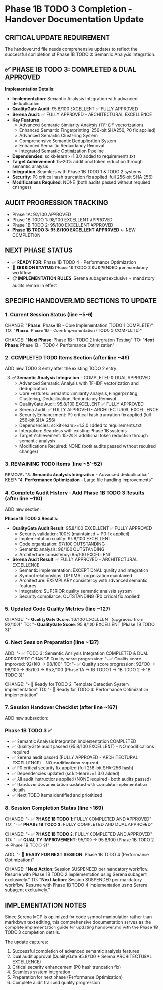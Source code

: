 # Phase 1B TODO 3 Completion - Handover Documentation Update

## CRITICAL UPDATE REQUIREMENT
The handover.md file needs comprehensive updates to reflect the successful completion of Phase 1B TODO 3: Semantic Analysis Integration.

## ✅ PHASE 1B TODO 3: COMPLETED & DUAL APPROVED

**Implementation Details:**
- **Implementation**: Semantic Analysis Integration with advanced deduplication
- **QualityGate Audit**: 95.8/100 EXCELLENT ✅ FULLY APPROVED
- **Serena Audit**: ✅ FULLY APPROVED - ARCHITECTURAL EXCELLENCE
- **Key Features**: 
  - Advanced Semantic Similarity Analysis (TF-IDF vectorization)
  - Enhanced Semantic Fingerprinting (256-bit SHA256, P0 fix applied)
  - Advanced Semantic Clustering System
  - Comprehensive Semantic Deduplication System
  - Enhanced Semantic Redundancy Removal
  - Integrated Semantic Optimization Pipeline
- **Dependencies**: scikit-learn>=1.3.0 added to requirements.txt
- **Target Achievement**: 15-20% additional token reduction through semantic analysis
- **Integration**: Seamless with Phase 1B TODO 1 & TODO 2 systems
- **Security**: P0 critical hash truncation fix applied (full 256-bit SHA-256)
- **Modifications Required**: NONE (both audits passed without required changes)

## AUDIT PROGRESSION TRACKING
- Phase 1A: 92/100 APPROVED
- Phase 1B TODO 1: 98/100 EXCELLENT APPROVED  
- Phase 1B TODO 2: 95/100 EXCELLENT APPROVED
- **Phase 1B TODO 3: 95.8/100 EXCELLENT APPROVED** ← NEW COMPLETION

## NEXT PHASE STATUS
- ✅ **READY FOR**: Phase 1B TODO 4 - Performance Optimization
- 🔄 **SESSION STATUS**: Phase 1B TODO 3 SUSPENDED per mandatory workflow
- 📋 **IMPLEMENTATION RULES**: Serena subagent exclusive + mandatory audits remain in effect

## SPECIFIC HANDOVER.MD SECTIONS TO UPDATE

### 1. Current Session Status (line ~5-6)
CHANGE: "**Phase**: Phase 1B - Core Implementation (TODO 1 COMPLETE)"
TO: "**Phase**: Phase 1B - Core Implementation (TODO 3 COMPLETE)"

CHANGE: "**Next Phase**: Phase 1B - TODO 2 Integration Testing"
TO: "**Next Phase**: Phase 1B - TODO 4 Performance Optimization"

### 2. COMPLETED TODO Items Section (after line ~49)
ADD new TODO 3 entry after the existing TODO 2 entry:

3. **✅ Semantic Analysis Integration** - COMPLETED & DUAL APPROVED
   - Advanced Semantic Analysis with TF-IDF vectorization and deduplication
   - Core Features: Semantic Similarity Analysis, Fingerprinting, Clustering, Deduplication, Redundancy Removal
   - QualityGate Audit: 95.8/100 EXCELLENT ✅ FULLY APPROVED
   - Serena Audit: ✅ FULLY APPROVED - ARCHITECTURAL EXCELLENCE
   - Security Enhancement: P0 critical hash truncation fix applied (full 256-bit SHA-256)
   - Dependencies: scikit-learn>=1.3.0 added to requirements.txt
   - Integration: Seamless with existing Phase 1B systems
   - Target Achievement: 15-20% additional token reduction through semantic analysis
   - Modifications Required: NONE (both audits passed without required changes)

### 3. REMAINING TODO Items (line ~51-52)
REMOVE: "3. **Semantic Analysis Integration** - Advanced deduplication"
KEEP: "4. **Performance Optimization** - Large file handling improvements"

### 4. Complete Audit History - Add Phase 1B TODO 3 Results (after line ~110)
ADD new section:

**Phase 1B TODO 3 Results**:
- **QualityGate Audit Result**: 95.8/100 EXCELLENT ✅ FULLY APPROVED
  - Security validation: 100% (maintained + P0 fix applied)
  - Implementation quality: 95.8/100 EXCELLENT
  - Code organization: 97/100 OUTSTANDING
  - Semantic analysis: 96/100 OUTSTANDING  
  - Architecture consistency: 95/100 EXCELLENT
- **Serena Audit Result**: ✅ FULLY APPROVED - ARCHITECTURAL EXCELLENCE
  - Semantic implementation: EXCEPTIONAL quality and integration
  - Symbol relationships: OPTIMAL organization maintained
  - Architecture: EXEMPLARY consistency with advanced semantic features
  - Integration: SUPERIOR quality semantic analysis system
  - Security compliance: OUTSTANDING (P0 critical fix applied)

### 5. Updated Code Quality Metrics (line ~127)
CHANGE: "- **QualityGate Score**: 98/100 EXCELLENT (upgraded from 92/100)"
TO: "- **QualityGate Score**: 95.8/100 EXCELLENT (Phase 1B TODO 3)"

### 6. Next Session Preparation (line ~137)
ADD: "- ✅ TODO 3: Semantic Analysis Integration COMPLETED & DUAL APPROVED"
CHANGE Quality score progression:
"- ✅ Quality score improved: 92/100 → 98/100"
TO: "- ✅ Quality score progression: 92/100 → 98/100 → 95/100 → 95.8/100 (Phase 1A → 1B TODO 1 → 1B TODO 2 → 1B TODO 3)"

CHANGE: "- 🔄 Ready for TODO 2: Template Detection System implementation"
TO: "- 🔄 Ready for TODO 4: Performance Optimization implementation"

### 7. Session Handover Checklist (after line ~167)
ADD new subsection:

### Phase 1B TODO 3 ✅
- ✅ Semantic Analysis Integration implementation COMPLETED
- ✅ QualityGate audit passed (95.8/100 EXCELLENT) - NO modifications required
- ✅ Serena audit passed (FULLY APPROVED - ARCHITECTURAL EXCELLENCE) - NO modifications required
- ✅ P0 critical security fix applied (full 256-bit SHA-256 hash)
- ✅ Dependencies updated (scikit-learn>=1.3.0 added)
- ✅ All audit instructions applied (NONE required - both audits passed)
- ✅ Handover documentation updated with complete implementation details
- ✅ Next TODO items identified and prioritized

### 8. Session Completion Status (line ~169)
CHANGE: "- ✅ **PHASE 1B TODO 1**: FULLY COMPLETED AND APPROVED"
TO: "- ✅ **PHASE 1B TODO 3**: FULLY COMPLETED AND DUAL APPROVED"

CHANGE: "- ✅ **PHASE 1B TODO 2**: FULLY COMPLETED AND APPROVED"
TO: "- ✅ **QUALITY IMPROVEMENT**: 95/100 → 95.8/100 (Phase 1B TODO 2 → Phase 1B TODO 3)"

ADD: "- 🔄 **READY FOR NEXT SESSION**: Phase 1B TODO 4 (Performance Optimization)"

CHANGE: "**Next Action**: Session SUSPENDED per mandatory workflow. Resume with Phase 1B TODO 2 implementation using Serena subagent exclusively."
TO: "**Next Action**: Session SUSPENDED per mandatory workflow. Resume with Phase 1B TODO 4 implementation using Serena subagent exclusively."

## IMPLEMENTATION NOTES
Since Serena MCP is optimized for code symbol manipulation rather than markdown text editing, this comprehensive documentation serves as the complete implementation guide for updating handover.md with the Phase 1B TODO 3 completion details.

The update captures:
1. Successful completion of advanced semantic analysis features
2. Dual audit approval (QualityGate 95.8/100 + Serena ARCHITECTURAL EXCELLENCE)
3. Critical security enhancement (P0 hash truncation fix)
4. Seamless system integration
5. Preparation for next phase (Performance Optimization)
6. Complete audit trail and quality progression